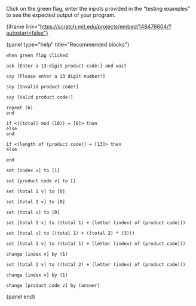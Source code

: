 Click on the green flag, enter the inputs provided in the “testing examples” to see the expected output of your program.

{iframe link="https://scratch.mit.edu/projects/embed/148476604/?autostart=false"}

{panel type="help" title="Recommended blocks"}

<pre><code class="scratch:split:random">when green flag clicked

ask [Enter a 13-digit product code:] and wait
</code></pre>

<pre><code class="scratch:split:random">say [Please enter a 13 digit number!]

say [Invalid product code!]

say [Valid product code!]
</code></pre>

<pre><code class="scratch:split:random">repeat (6)
end

if &lt;((total) mod (10)) = [0]&gt; then
else 
end

if &lt;(length of (product code)) = [13]&gt; then
else

end
</code></pre>

<pre><code class="scratch:split:random">set [index v] to [1]

set [product code v] to []

set [total 1 v] to [0]

set [total 2 v] to [0]

set [total v] to [0]

set [total 1 v] to ((total 1) + (letter (index) of (product code)))

set [total v] to ((total 1) + ((total 2) * (3)))

set [total 1 v] to ((total 1) + (letter (index) of (product code)))

change [index v] by (1)

set [total 2 v] to ((total 2) + (letter (index) of (product code)))

change [index v] by (1)

change [product code v] by (answer)
</code></pre>

{panel end}
